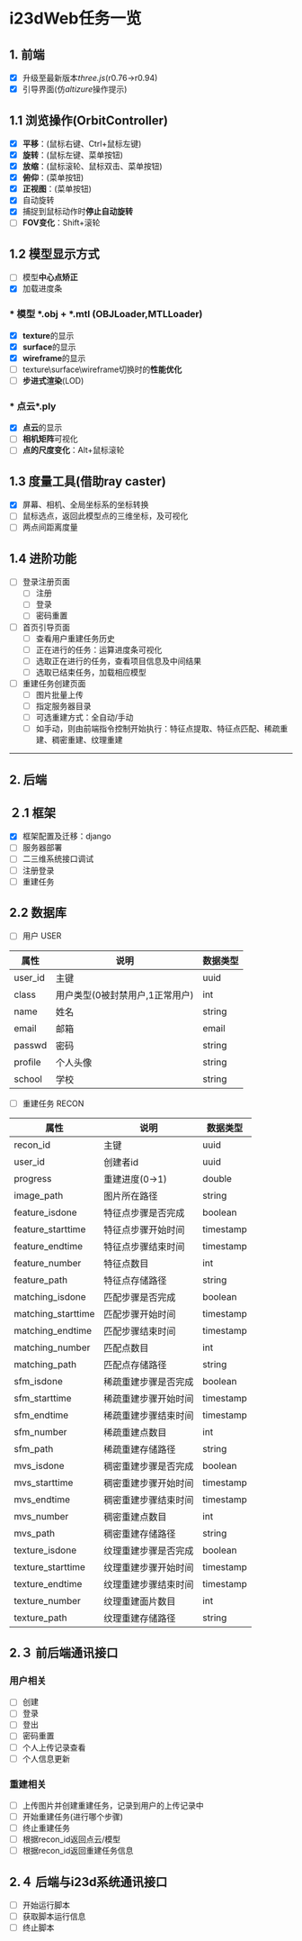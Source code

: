 # i23dWeb任务一览

## **1. 前端**

- [x] 升级至最新版本*three.js*(r0.76->r0.94)
- [x] 引导界面(仿*altizure*操作提示)

## 1.1 浏览操作(OrbitController)

- [x] **平移**：(鼠标右键、Ctrl+鼠标左键)
- [x] **旋转**：(鼠标左键、菜单按钮)
- [x] **放缩**：(鼠标滚轮、鼠标双击、菜单按钮)
- [x] **俯仰**：(菜单按钮)
- [x] **正视图**：(菜单按钮)
- [x] 自动旋转
- [x] 捕捉到鼠标动作时**停止自动旋转**
- [ ] **FOV变化**：Shift+滚轮

## 1.2 模型显示方式

- [ ] 模型**中心点矫正**
- [x] 加载进度条

### * 模型 *.obj + *.mtl (OBJLoader,MTLLoader)

- [x] **texture**的显示
- [x] **surface**的显示
- [x] **wireframe**的显示
- [ ] texture\surface\wireframe切换时的**性能优化**
- [ ] **步进式渲染**(LOD)

### * 点云*.ply

- [x] **点云**的显示
- [ ] **相机矩阵**可视化
- [ ] **点的尺度变化**：Alt+鼠标滚轮

## 1.3 度量工具(借助ray caster)

- [x] 屏幕、相机、全局坐标系的坐标转换
- [ ] 鼠标选点，返回此模型点的三维坐标，及可视化
- [ ] 两点间距离度量

## 1.4 进阶功能

- [ ] 登录注册页面
    - [ ] 注册
    - [ ] 登录
    - [ ] 密码重置
- [ ] 首页引导页面
    - [ ] 查看用户重建任务历史
    - [ ] 正在进行的任务：运算进度条可视化
    - [ ] 选取正在进行的任务，查看项目信息及中间结果
    - [ ] 选取已结束任务，加载相应模型
- [ ] 重建任务创建页面
    - [ ] 图片批量上传
    - [ ] 指定服务器目录
    - [ ] 可选重建方式：全自动/手动
    - [ ] 如手动，则由前端指令控制开始执行：特征点提取、特征点匹配、稀疏重建、稠密重建、纹理重建

---

## **2. 后端**

## ２.1 框架

- [x] 框架配置及迁移：django
- [ ] 服务器部署
- [ ] 二三维系统接口调试
- [ ] 注册登录
- [ ] 重建任务

## 2.2 数据库

- [ ] 用户 USER

|属性|说明|数据类型|
|---|---|---|
|user_id|主键|uuid|
|class|用户类型(0被封禁用户,1正常用户)|int|
|name|姓名|string|
|email|邮箱|email|
|passwd|密码|string|
|profile|个人头像|string|
|school|学校|string|

- [ ] 重建任务 RECON

|属性|说明|数据类型|
|---|---|---|
|recon_id|主键|uuid|
|user_id|创建者id|uuid|
|progress|重建进度(0->1)|double|
|image_path|图片所在路径|string|
|feature_isdone|特征点步骤是否完成|boolean|
|feature_starttime|特征点步骤开始时间|timestamp|
|feature_endtime|特征点步骤结束时间|timestamp|
|feature_number|特征点数目|int|
|feature_path|特征点存储路径|string|
|matching_isdone|匹配步骤是否完成|boolean|
|matching_starttime|匹配步骤开始时间|timestamp|
|matching_endtime|匹配步骤结束时间|timestamp|
|matching_number|匹配点数目|int|
|matching_path|匹配点存储路径|string|
|sfm_isdone|稀疏重建步骤是否完成|boolean|
|sfm_starttime|稀疏重建步骤开始时间|timestamp|
|sfm_endtime|稀疏重建步骤结束时间|timestamp|
|sfm_number|稀疏重建点数目|int|
|sfm_path|稀疏重建存储路径|string|
|mvs_isdone|稠密重建步骤是否完成|boolean|
|mvs_starttime|稠密重建步骤开始时间|timestamp|
|mvs_endtime|稠密重建步骤结束时间|timestamp|
|mvs_number|稠密重建点数目|int|
|mvs_path|稠密重建存储路径|string|
|texture_isdone|纹理重建步骤是否完成|boolean|
|texture_starttime|纹理重建步骤开始时间|timestamp|
|texture_endtime|纹理重建步骤结束时间|timestamp|
|texture_number|纹理重建面片数目|int|
|texture_path|纹理重建存储路径|string|

## 2.３ 前后端通讯接口

### 用户相关

- [ ] 创建
- [ ] 登录
- [ ] 登出
- [ ] 密码重置
- [ ] 个人上传记录查看
- [ ] 个人信息更新

### 重建相关

- [ ] 上传图片并创建重建任务，记录到用户的上传记录中
- [ ] 开始重建任务(进行哪个步骤)
- [ ] 终止重建任务
- [ ] 根据recon_id返回点云/模型
- [ ] 根据recon_id返回重建任务信息

## 2.４ 后端与i23d系统通讯接口

- [ ] 开始运行脚本
- [ ] 获取脚本运行信息
- [ ] 终止脚本